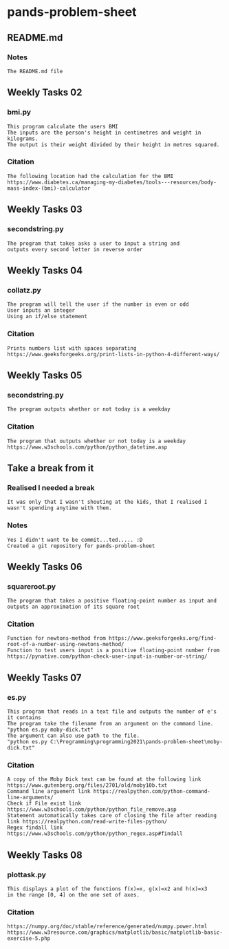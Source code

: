 # pands-problem-sheet

## README.md 
### Notes
    The README.md file


## Weekly Tasks 02
### bmi.py
    This program calculate the users BMI
    The inputs are the person's height in centimetres and weight in kilograms.
    The output is their weight divided by their height in metres squared.
### Citation
    The following location had the calculation for the BMI
    https://www.diabetes.ca/managing-my-diabetes/tools---resources/body-mass-index-(bmi)-calculator


## Weekly Tasks 03
### secondstring.py
    The program that takes asks a user to input a string and 
    outputs every second letter in reverse order


## Weekly Tasks 04
### collatz.py
    The program will tell the user if the number is even or odd
    User inputs an integer
    Using an if/else statement
### Citation 
    Prints numbers list with spaces separating
    https://www.geeksforgeeks.org/print-lists-in-python-4-different-ways/


## Weekly Tasks 05
### secondstring.py
    The program outputs whether or not today is a weekday
### Citation 
    The program that outputs whether or not today is a weekday
    https://www.w3schools.com/python/python_datetime.asp


## Take a break from it
### Realised I needed a break
    It was only that I wasn't shouting at the kids, that I realised I wasn't spending anytime with them. 
### Notes
    Yes I didn't want to be commit...ted..... :D
    Created a git repository for pands-problem-sheet


## Weekly Tasks 06
### squareroot.py
    The program that takes a positive floating-point number as input and outputs an approximation of its square root
### Citation 
    Function for newtons-method from https://www.geeksforgeeks.org/find-root-of-a-number-using-newtons-method/
    Function to test users input is a positive floating-point number from https://pynative.com/python-check-user-input-is-number-or-string/


## Weekly Tasks 07
### es.py
    This program that reads in a text file and outputs the number of e's it contains
    The program take the filename from an argument on the command line.
    "python es.py moby-dick.txt"
    The argument can also use path to the file.
    "python es.py C:\Programming\programming2021\pands-problem-sheet\moby-dick.txt"
### Citation 
    A copy of the Moby Dick text can be found at the following link https://www.gutenberg.org/files/2701/old/moby10b.txt
    Command line arguement link https://realpython.com/python-command-line-arguments/
    Check if File exist link https://www.w3schools.com/python/python_file_remove.asp
    Statement automatically takes care of closing the file after reading link https://realpython.com/read-write-files-python/
    Regex findall link https://www.w3schools.com/python/python_regex.asp#findall


## Weekly Tasks 08
### plottask.py
    This displays a plot of the functions f(x)=x, g(x)=x2 and h(x)=x3 
    in the range [0, 4] on the one set of axes.
### Citation 
    https://numpy.org/doc/stable/reference/generated/numpy.power.html
    https://www.w3resource.com/graphics/matplotlib/basic/matplotlib-basic-exercise-5.php

